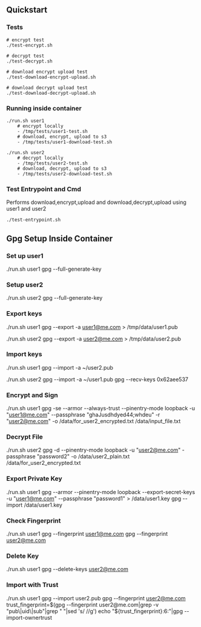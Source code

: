 
## Quickstart

### Tests

```
# encrypt test
./test-encrypt.sh

# decrypt test
./test-decrypt.sh

# download encrypt upload test
./test-download-encrypt-upload.sh

# download decrypt upload test
./test-download-decrypt-upload.sh

```

### Running inside container
```
./run.sh user1
    # encrypt locally
    - /tmp/tests/user1-test.sh
    # download, encrypt, upload to s3
    - /tmp/tests/user1-download-test.sh

./run.sh user2
    # decrypt locally
    - /tmp/tests/user2-test.sh
    # download, decrypt, upload to s3
    - /tmp/tests/user2-download-test.sh

```

### Test Entrypoint and Cmd
Performs download,encrypt,upload and download,decrypt,upload using user1 and user2
```
./test-entrypoint.sh
```


## Gpg Setup Inside Container
### Set up user1
./run.sh user1
gpg --full-generate-key

### Setup user2
./run.sh user2
gpg --full-generate-key

### Export keys
./run.sh user1
gpg --export -a user1@me.com > /tmp/data/user1.pub

./run.sh user2
gpg --export -a user2@me.com > /tmp/data/user2.pub

### Import keys
./run.sh user1
gpg --import -a ~/user2.pub

./run.sh user2
gpg --import -a ~/user1.pub
gpg --recv-keys 0x62aee537 

### Encrypt and Sign
./run.sh user1
gpg -se --armor --always-trust --pinentry-mode loopback -u "user1@me.com" --passphrase "ghaJusdhdyed44;whdeu" -r "user2@me.com" -o /data/for_user2_encrypted.txt /data/input_file.txt

### Decrypt File
./run.sh user2
gpg -d --pinentry-mode loopback -u "user2@me.com" -passphrase "password2" -o /data/user2_plain.txt /data/for_user2_encrypted.txt

### Export Private Key
./run.sh user1
gpg --armor --pinentry-mode loopback --export-secret-keys -u "user1@me.com" --passphrase "password1" > /data/user1.key
gpg --import /data/user1.key


### Check Fingerprint
./run.sh user1
gpg --fingerprint user1@me.com
gpg --fingerprint user2@me.com


### Delete Key
./run.sh user1
gpg --delete-keys user2@me.com

### Import with Trust
./run.sh user1
gpg --import user2.pub
gpg --fingerprint user2@me.com
trust_fingerprint=$(gpg --fingerprint user2@me.com|grep -v "pub\|uid\|sub"|grep " "|sed 's/ //g')
echo "${trust_fingerprint}:6:"|gpg --import-ownertrust




